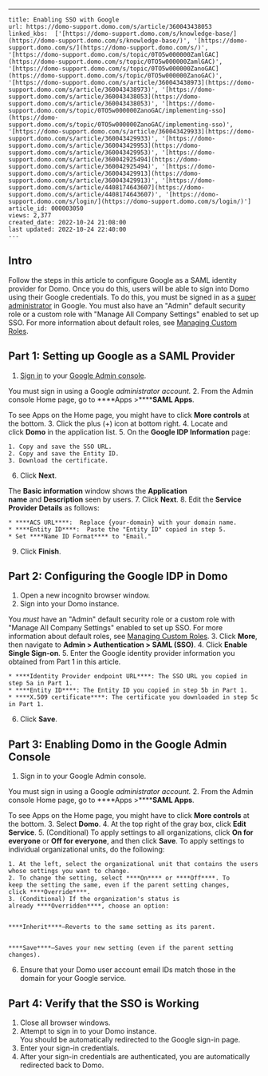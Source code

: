 ---
    title: Enabling SSO with Google
    url: https://domo-support.domo.com/s/article/360043438053
    linked_kbs:  ['[https://domo-support.domo.com/s/knowledge-base/](https://domo-support.domo.com/s/knowledge-base/)', '[https://domo-support.domo.com/s/](https://domo-support.domo.com/s/)', '[https://domo-support.domo.com/s/topic/0TO5w000000ZamlGAC](https://domo-support.domo.com/s/topic/0TO5w000000ZamlGAC)', '[https://domo-support.domo.com/s/topic/0TO5w000000ZanoGAC](https://domo-support.domo.com/s/topic/0TO5w000000ZanoGAC)', '[https://domo-support.domo.com/s/article/360043438973](https://domo-support.domo.com/s/article/360043438973)', '[https://domo-support.domo.com/s/article/360043438053](https://domo-support.domo.com/s/article/360043438053)', '[https://domo-support.domo.com/s/topic/0TO5w000000ZanoGAC/implementing-sso](https://domo-support.domo.com/s/topic/0TO5w000000ZanoGAC/implementing-sso)', '[https://domo-support.domo.com/s/article/360043429933](https://domo-support.domo.com/s/article/360043429933)', '[https://domo-support.domo.com/s/article/360043429953](https://domo-support.domo.com/s/article/360043429953)', '[https://domo-support.domo.com/s/article/360042925494](https://domo-support.domo.com/s/article/360042925494)', '[https://domo-support.domo.com/s/article/360043429913](https://domo-support.domo.com/s/article/360043429913)', '[https://domo-support.domo.com/s/article/4408174643607](https://domo-support.domo.com/s/article/4408174643607)', '[https://domo-support.domo.com/s/login/](https://domo-support.domo.com/s/login/)']
    article_id: 000003050
    views: 2,377
    created_date: 2022-10-24 21:08:00
    last updated: 2022-10-24 22:40:00
    ---



Intro
-----


Follow the steps in this article to configure Google as a SAML identity provider for Domo. Once you do this, users will be able to sign into Domo using their Google credentials. To do this, you must be signed in as a [super administrator](https://support.google.com/a/answer/33325?hl=en "Enabling SSO with Google") in Google. You must also have an "Admin" default security role or a custom role with "Manage All Company Settings" enabled to set up SSO. For more information about default roles, see [Managing Custom Roles](/s/article/360043438973 "Default Security Role Reference").  


Part 1: Setting up Google as a SAML Provider
--------------------------------------------


1. [Sign in](https://admin.google.com/) to your [Google Admin console](https://support.google.com/a/answer/182076).


You must sign in using a Google *administrator account.*
2. From the Admin console Home page, go to ****Apps >********SAML Apps****.


To see Apps on the Home page, you might have to click ****More controls**** at the bottom.
3. Click the plus (+) icon at bottom right.
4. Locate and click ****Domo**** in the application list.
5. On the ****Google IDP Information**** page:


	1. Copy and save the SSO URL.
	2. Copy and save the Entity ID.
	3. Download the certificate.
6. Click ****Next****.


The ****Basic information**** window shows the ****Application name**** and ****Description**** seen by users.
7. Click ****Next****.
8. Edit the ****Service Provider Details**** as follows:


	* ****ACS URL****:  Replace {your‑domain} with your domain name.
	* ****Entity ID****:  Paste the "Entity ID" copied in step 5.
	* Set ****Name ID Format**** to "Email."
9. Click ****Finish****.


Part 2: Configuring the Google IDP in Domo
------------------------------------------


1. Open a new incognito browser window.
2. Sign into your Domo instance.  
  
You *must* have an "Admin" default security role or a custom role with "Manage All Company Settings" enabled to set up SSO. For more information about default roles, see [Managing Custom Roles](/s/article/360043438973 "Default Security Role Reference").
3. Click **More**, then navigate to **Admin > Authentication > SAML (SSO)**.
4. Click ****Enable Single Sign-on****.
5. Enter the Google identity provider information you obtained from Part 1 in this article. 


	* ****Identity Provider endpoint URL****: The SSO URL you copied in step 5a in Part 1.
	* ****Entity ID****: The Entity ID you copied in step 5b in Part 1.
	* ****X.509 certificate****: The certificate you downloaded in step 5c in Part 1.
6. Click ****Save****.


Part 3: Enabling Domo in the Google Admin Console
-------------------------------------------------


1. Sign in to your Google Admin console.


You must sign in using a Google *administrator account.*
2. From the Admin console Home page, go to ****Apps >********SAML Apps****.


To see Apps on the Home page, you might have to click ****More controls**** at the bottom.
3. Select ****Domo****.
4. At the top right of the gray box, click **Edit Service**.
5. (Conditional) To apply settings to all organizations, click ****On for everyone**** or ****Off for everyone****, and then click ****Save****. To apply settings to individual organizational units, do the following: 


	1. At the left, select the organizational unit that contains the users whose settings you want to change.
	2. To change the setting, select ****On**** or ****Off****. To keep the setting the same, even if the parent setting changes, click ****Override****.
	3. (Conditional) If the organization's status is already ****Overridden****, choose an option:
	
	
	****Inherit****—Reverts to the same setting as its parent.
	
	
	****Save****—Saves your new setting (even if the parent setting changes).
6. Ensure that your Domo user account email IDs match those in the domain for your Google service.


Part 4: Verify that the SSO is Working
--------------------------------------


1. Close all browser windows.
2. Attempt to sign in to your Domo instance.  
You should be automatically redirected to the Google sign-in page.
3. Enter your sign-in credentials.
4. After your sign-in credentials are authenticated, you are automatically redirected back to Domo.

